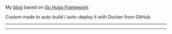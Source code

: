 My [blog](https://remylavergne.dev/) based on [Go Hugo Framework](https://gohugo.io/)

Custom made to auto-build / auto-deploy it with Docker from GitHub.

-------
---
